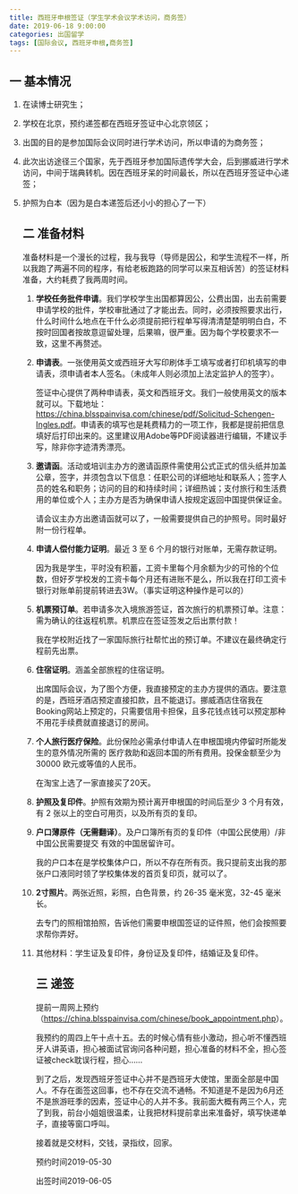 ```yaml
---
title: 西班牙申根签证（学生学术会议学术访问，商务签）
date: 2019-06-18 9:00:00
categories: 出国留学
tags: [国际会议, 西班牙申根,商务签]
---
```


##    一 基本情况

1. 在读博士研究生；

2. 学校在北京，预约递签都在西班牙签证中心北京领区；

3. 出国的目的是参加国际会议同时进行学术访问，所以申请的为商务签；

4. 此次出访途径三个国家，先于西班牙参加国际遗传学大会，后到挪威进行学术访问，中间于瑞典转机。因在西班牙呆的时间最长，所以在西班牙签证中心递签；

5. 护照为白本（因为是白本递签后还小小的担心了一下）

   ##  二 准备材料

   准备材料是一个漫长的过程，我与我导（导师是因公，和学生流程不一样，所以我跑了两遍不同的程序，有给老板跑路的同学可以来互相诉苦）的签证材料准备，大约耗费了我两周时间。

   1. **学校任务批件申请**。我们学校学生出国都算因公，公费出国，出去前需要申请学校的批件，学校审批通过了才能出去。同时，必须按照要求出行，什么时间什么地点在干什么必须提前把行程单写得清清楚楚明明白白，不按时回国者按故意逗留处理，后果嘛，很严重。因为每个学校要求不一致，这里不再赘述。

   2. **申请表**。一张使用英文或西班牙大写印刷体手工填写或者打印机填写的申请表，须申请者本人签名。（未成年人则必须加上法定监护人的签字）。

      签证中心提供了两种申请表，英文和西班牙文。我们一般使用英文的版本就可以。下载地址：<https://china.blsspainvisa.com/chinese/pdf/Solicitud-Schengen-Ingles.pdf>。申请表的填写也是耗费精力的一项工作，我都是提前把信息填好后打印出来的。这里建议用Adobe等PDF阅读器进行编辑，不建议手写，除非你字迹清秀漂亮。

   3. **邀请函**。活动或培训主办方的邀请函原件需使用公式正式的信头纸并加盖公章，签字，并须包含以下信息：任职公司的详细地址和联系人；签字人员的姓名和职务；访问的目的和持续时间；详细热诚；支付旅行和生活费用的单位或个人；主办方是否为确保申请人按规定返回中国提供保证金。

      请会议主办方出邀请函就可以了，一般需要提供自己的护照号。同时最好附一份行程单。

   4. **申请人偿付能力证明**。最近 3 至 6 个月的银行对账单，无需存款证明。

      因为我是学生，平时没有积蓄，工资卡里每个月余额为少的可怜的个位数，但好歹学校发的工资卡每个月还有进账不是么，所以我在打印工资卡银行对账单前提前转进去3W。（事实证明这种操作是可以的）

   5. **机票预订单**。若申请多次入境旅游签证，首次旅行的机票预订单。注意：需为确认的往返程机票。机票应在签证签发之后出票付款！

      我在学校附近找了一家国际旅行社帮忙出的预订单。不建议在最终确定行程前先出票。

   6. **住宿证明**。涵盖全部旅程的住宿证明。

      出席国际会议，为了图个方便，我直接预定的主办方提供的酒店。要注意的是，西班牙酒店预定直接扣款，且不能退订。挪威酒店住宿我在Booking网站上预定的，只需要信用卡担保，且多花钱点钱可以预定那种不用花手续费就直接退订的房间。

   7. **个人旅行医疗保险**。此份保险必需承付申请人在申根国境内停留时所能发生的意外情况所需的
      医疗救助和返回本国的所有费用。投保金额至少为 30000 欧元或等值的人民币。

      在淘宝上选了一家直接买了20天。

   8. **护照及复印件**。护照有效期为预计离开申根国的时间后至少 3 个月有效，有 2 张以上的空白可用页，以及所有页的复印。

   9. **户口薄原件（无需翻译）**。及户口簿所有页的复印件（中国公民使用）/非中国公民需要提交
      有效的中国居留许可。

      我的户口本在是学校集体户口，所以不存在所有页。我只提前支出我的那张户口液同时领了学校集体发的首页复印页，就可以了。

   10. **2寸照片**。两张近照，彩照，白色背景，约 26-35 毫米宽，32-45 毫米长。

       去专门的照相馆拍照，告诉他们需要申根国签证的证件照，他们会按照要求帮你弄好。

   11. 其他材料：学生证及复印件，身份证及复印件，结婚证及复印件。

       ## 三 递签

       提前一周网上预约（<https://china.blsspainvisa.com/chinese/book_appointment.php>）。

       我预约的周四上午十点十五。去的时候心情有些小激动，担心听不懂西班牙人讲英语，担心被面试官询问各种问题，担心准备的材料不全，担心签证被check耽误行程，担心……

       到了之后，发现西班牙签证中心并不是西班牙大使馆，里面全部是中国人。不存在面签这回事，也不存在交流不通畅。不知道是不是因为6月还不是旅游旺季的因素，签证中心的人并不多。我前面大概有两三个人，完了到我，前台小姐姐很温柔，让我把材料提前拿出来准备好，填写快递单子，直接等窗口呼叫。

       接着就是交材料，交钱，录指纹，回家。

       预约时间2019-05-30


       出签时间2019-06-05